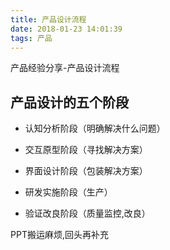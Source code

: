 ```yaml
---
title: 产品设计流程
date: 2018-01-23 14:01:39
tags: 产品
---
```


产品经验分享-产品设计流程
## 产品设计的五个阶段 ##

- 认知分析阶段（明确解决什么问题）

- 交互原型阶段（寻找解决方案）

- 界面设计阶段（包装解决方案）

- 研发实施阶段（生产）

- 验证改良阶段（质量监控,改良）

 PPT搬运麻烦,回头再补充